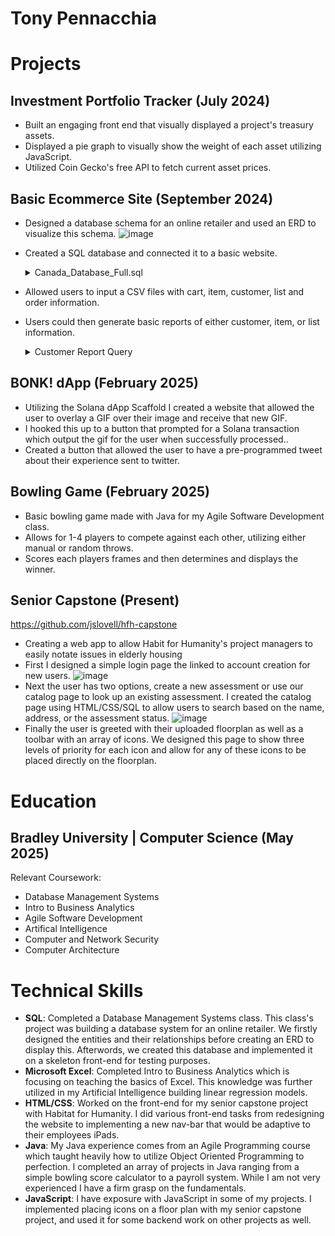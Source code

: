 # Tony Pennacchia
# Projects

## Investment Portfolio Tracker (July 2024)
- Built an engaging front end that visually displayed a project's treasury assets.
- Displayed a pie graph to visually show the weight of each asset utilizing JavaScript.
- Utilized Coin Gecko's free API to fetch current asset prices.

## Basic Ecommerce Site (September 2024)
- Designed a database schema for an online retailer and used an ERD to visualize this schema.
  ![image](https://github.com/user-attachments/assets/9a50e7d5-f9ff-41a1-84bf-885486458542)
- Created a SQL database and connected it to a basic website.
  <details>
  <summary>Canada_Database_Full.sql</summary>
  <br>
  (CREATE DATABASE `canada_db`;
    USE `canada_db`;

  CREATE TABLE `User` (
                        `UserID` int NOT NULL,
                        `Username` varchar(255) NOT NULL,
                        `Email` varchar(255) NOT NULL,
                        `Password` varchar(255) NOT NULL,
                        `Phone` char(10) NOT NULL,
                        `FirstName` varchar(255) NOT NULL,
                        `LastName` varchar(255) NOT NULL,
                        PRIMARY KEY (`UserID`),
                        UNIQUE KEY `Email_UNIQUE` (`Email`),
                        UNIQUE KEY `Username_UNIQUE` (`Username`)
  ) ENGINE=InnoDB DEFAULT CHARSET=utf8mb4 COLLATE=utf8mb4_0900_ai_ci;

    CREATE TABLE `Card` (
                        `CardID` int NOT NULL,
                        `Provider` varchar(255) NOT NULL,
                        `CardNo` varchar(23) NOT NULL,
                        `CVV` char(3) NOT NULL,
                        `ExpiryDate` date NOT NULL,
                        `FirstName` varchar(255) NOT NULL,
                        `LastName` varchar(255) NOT NULL,
                        PRIMARY KEY (`CardID`)
) ENGINE=InnoDB DEFAULT CHARSET=utf8mb4 COLLATE=utf8mb4_0900_ai_ci;

  CREATE TABLE `Address` (
                           `AddressID` int NOT NULL,
                           `Line1` varchar(255) NOT NULL,
                           `Line2` varchar(255) DEFAULT NULL,
                           `City` varchar(255) NOT NULL,
                           `State` varchar(255) NOT NULL,
                           `PostalCode` varchar(10) NOT NULL,
                           `SalesTaxRate` decimal(10,4) NOT NULL,
                           `Type` varchar(50) NOT NULL DEFAULT 'Shipping',
                           PRIMARY KEY (`AddressID`)
) ENGINE=InnoDB DEFAULT CHARSET=utf8mb4 COLLATE=utf8mb4_0900_ai_ci;

  CREATE TABLE `UserCard` (
                            `UserID` int NOT NULL,
                            `CardID` int NOT NULL,
                            PRIMARY KEY (`UserID`,`CardID`),
                            KEY `fk_UserCard_Card_idx` (`CardID`),
                            CONSTRAINT `fk_UserCard_Card` FOREIGN KEY (`CardID`) REFERENCES   `Card` (`CardID`) ON DELETE RESTRICT ON UPDATE RESTRICT,
                            CONSTRAINT `fk_UserCard_User` FOREIGN KEY (`UserID`) REFERENCES     `User` (`UserID`) ON DELETE RESTRICT ON UPDATE RESTRICT
) ENGINE=InnoDB DEFAULT CHARSET=utf8mb4 COLLATE=utf8mb4_0900_ai_ci;

  CREATE TABLE `UserAddress` (
                               `UserID` int NOT NULL,
                               `AddressID` int NOT NULL,
                               PRIMARY KEY (`UserID`,`AddressID`),
                               KEY `fk_UserAddress_Address_idx` (`AddressID`),
                               CONSTRAINT `fk_UserAddress_Address` FOREIGN KEY (`AddressID`)   REFERENCES `Address` (`AddressID`) ON DELETE RESTRICT ON UPDATE RESTRICT,
                               CONSTRAINT `fk_UserAddress_User` FOREIGN KEY (`UserID`) REFERENCES `User` (`UserID`) ON DELETE RESTRICT ON UPDATE RESTRICT
) ENGINE=InnoDB DEFAULT CHARSET=utf8mb4 COLLATE=utf8mb4_0900_ai_ci;

  CREATE TABLE `Item` (
                        `ItemID` int NOT NULL,
                        `Name` varchar(255) NOT NULL,
                        `Description` mediumtext NOT NULL,
                        `ImageURL` varchar(255) NOT NULL,
                        `Price` int NOT NULL,
                        `VariantOf` int DEFAULT NULL,
                        PRIMARY KEY (`ItemID`),
                        KEY `fk_Item_Item_idx` (`VariantOf`),
                        CONSTRAINT `fk_Item_Item` FOREIGN KEY (`VariantOf`) REFERENCES `Item` (`ItemID`) ON DELETE RESTRICT ON UPDATE RESTRICT
) ENGINE=InnoDB DEFAULT CHARSET=utf8mb4 COLLATE=utf8mb4_0900_ai_ci;

  CREATE TABLE `Category` (
                            `CategoryID` int NOT NULL,
                            `Name` varchar(255) NOT NULL,
                            `Description` mediumtext,
                            PRIMARY KEY (`CategoryID`)
) ENGINE=InnoDB DEFAULT CHARSET=utf8mb4 COLLATE=utf8mb4_0900_ai_ci;

    CREATE TABLE `Tag` (
                       `TagID` int NOT NULL,
                       `Name` varchar(255) NOT NULL,
                       PRIMARY KEY (`TagID`)
) ENGINE=InnoDB DEFAULT CHARSET=utf8mb4 COLLATE=utf8mb4_0900_ai_ci;

  CREATE TABLE `Discount` (
                            `DiscountID` int NOT NULL,
                            `Description` mediumtext,
                            `StartDate` datetime DEFAULT NULL,
                            `EndDate` datetime DEFAULT NULL,
                            `DiscountRate` decimal(6,3) NOT NULL,
                            PRIMARY KEY (`DiscountID`)
) ENGINE=InnoDB DEFAULT CHARSET=utf8mb4 COLLATE=utf8mb4_0900_ai_ci;

  CREATE TABLE `ItemCategory` (
                                `ItemID` int NOT NULL,
                                `CategoryID` int NOT NULL,
                                PRIMARY KEY (`ItemID`,`CategoryID`),
                                KEY `fk_ItemCategory_Category_idx` (`CategoryID`),
                                CONSTRAINT `fk_ItemCategory_Category` FOREIGN KEY (`CategoryID`) REFERENCES `Category` (`CategoryID`) ON DELETE RESTRICT ON UPDATE RESTRICT,
                                CONSTRAINT `fk_ItemCategory_Item` FOREIGN KEY (`ItemID`) REFERENCES `Item` (`ItemID`) ON DELETE RESTRICT ON UPDATE RESTRICT
) ENGINE=InnoDB DEFAULT CHARSET=utf8mb4 COLLATE=utf8mb4_0900_ai_ci;

  CREATE TABLE `ItemTag` (
                           `ItemID` int NOT NULL,
                           `TagID` int NOT NULL,
                           PRIMARY KEY (`ItemID`,`TagID`),
                           KEY `fk_ItemTag_Tag_idx` (`TagID`),
                           CONSTRAINT `fk_ItemTag_Item` FOREIGN KEY (`ItemID`) REFERENCES `Item` (`ItemID`) ON DELETE RESTRICT ON UPDATE RESTRICT,
                           CONSTRAINT `fk_ItemTag_Tag` FOREIGN KEY (`TagID`) REFERENCES `Tag` (`TagID`) ON DELETE RESTRICT ON UPDATE RESTRICT
) ENGINE=InnoDB DEFAULT CHARSET=utf8mb4 COLLATE=utf8mb4_0900_ai_ci;

  CREATE TABLE `ItemDiscount` (
                                `ItemID` int NOT NULL,
                                `DiscountID` int NOT NULL,
                                PRIMARY KEY (`ItemID`,`DiscountID`),
                                KEY `fk_ItemDiscount_Discount_idx` (`DiscountID`),
                                CONSTRAINT `fk_ItemDiscount_Discount` FOREIGN KEY (`DiscountID`) REFERENCES `Discount` (`DiscountID`) ON DELETE RESTRICT ON UPDATE RESTRICT,
                                CONSTRAINT `fk_ItemDiscount_Item` FOREIGN KEY (`ItemID`) REFERENCES `Item` (`ItemID`) ON DELETE RESTRICT ON UPDATE RESTRICT
) ENGINE=InnoDB DEFAULT CHARSET=utf8mb4 COLLATE=utf8mb4_0900_ai_ci;

  CREATE TABLE `List` (
                        `ListID` int NOT NULL,
                        `Name` varchar(255) NOT NULL,
                        `Description` mediumtext,
                        `IsPrivate` tinyint(1) DEFAULT '1',
                        PRIMARY KEY (`ListID`)
) ENGINE=InnoDB DEFAULT CHARSET=utf8mb4 COLLATE=utf8mb4_0900_ai_ci;

  CREATE TABLE `ListItem` (
                            `ListID` int NOT NULL,
                            `ItemID` int NOT NULL,
                            `Quantity` int NOT NULL DEFAULT '1',
                            PRIMARY KEY (`ListID`,`ItemID`),
                            KEY `fk_ListItem_Item_idx` (`ItemID`),
                            CONSTRAINT `fk_ListItem_Item` FOREIGN KEY (`ItemID`) REFERENCES `Item` (`ItemID`) ON DELETE RESTRICT ON UPDATE RESTRICT,
                            CONSTRAINT `fk_ListItem_List` FOREIGN KEY (`ListID`) REFERENCES `List` (`ListID`) ON DELETE RESTRICT ON UPDATE RESTRICT
) ENGINE=InnoDB DEFAULT CHARSET=utf8mb4 COLLATE=utf8mb4_0900_ai_ci;

  CREATE TABLE `UserList` (
                            `UserID` int NOT NULL,
                            `ListID` int NOT NULL,
                            PRIMARY KEY (`UserID`,`ListID`),
                            KEY `fk_UserList_List_idx` (`ListID`),
                            CONSTRAINT `fk_UserList_List` FOREIGN KEY (`ListID`) REFERENCES `List` (`ListID`) ON DELETE RESTRICT ON UPDATE RESTRICT,
                            CONSTRAINT `fk_UserList_User` FOREIGN KEY (`UserID`) REFERENCES `User` (`UserID`) ON DELETE RESTRICT ON UPDATE RESTRICT
) ENGINE=InnoDB DEFAULT CHARSET=utf8mb4 COLLATE=utf8mb4_0900_ai_ci;

  CREATE TABLE `Cart` (
                        `UserID` int NOT NULL,
                        `CreatedOn` datetime NOT NULL DEFAULT CURRENT_TIMESTAMP,
                        `ModifiedOn` datetime NOT NULL DEFAULT CURRENT_TIMESTAMP,
                        `AccessedOn` datetime NOT NULL DEFAULT CURRENT_TIMESTAMP,
                        PRIMARY KEY (`UserID`),
                        CONSTRAINT `fk_Cart_User` FOREIGN KEY (`UserID`) REFERENCES `User` (`UserID`) ON DELETE RESTRICT ON UPDATE RESTRICT
) ENGINE=InnoDB DEFAULT CHARSET=utf8mb4 COLLATE=utf8mb4_0900_ai_ci;

  CREATE TABLE `CartItem` (
                            `UserID` int NOT NULL,
                            `ItemID` int NOT NULL,
                            `Quantity` int NOT NULL DEFAULT '1',
                            PRIMARY KEY (`UserID`,`ItemID`),
                            KEY `fk_CartItem_Item_idx` (`ItemID`),
                            CONSTRAINT `fk_CartItem_Cart` FOREIGN KEY (`UserID`) REFERENCES `Cart` (`UserID`),
                            CONSTRAINT `fk_CartItem_Item` FOREIGN KEY (`ItemID`) REFERENCES `Item` (`ItemID`)
) ENGINE=InnoDB DEFAULT CHARSET=utf8mb4 COLLATE=utf8mb4_0900_ai_ci;

  CREATE TABLE `Order` (
                         `OrderID` int NOT NULL,
                         `UserID` int NOT NULL,
                         `Status` varchar(255) NOT NULL,
                         `PurchasedOn` datetime NOT NULL DEFAULT CURRENT_TIMESTAMP,
                         `BillingAddressID` int NOT NULL,
                         `ShippingAddressID` int NOT NULL,
                         `CardID` int NOT NULL,
                         `TotalPrice` decimal(20,2) NOT NULL,
                         PRIMARY KEY (`OrderID`),
                         KEY `fk_Order_User_idx` (`UserID`),
                         KEY `fk_Order_Address1_idx` (`BillingAddressID`),
                         KEY `fk_Order_Address2_idx` (`ShippingAddressID`),
                         KEY `fk_Order_Card_idx` (`CardID`),
                         CONSTRAINT `fk_Order_Address1` FOREIGN KEY (`BillingAddressID`) REFERENCES `Address` (`AddressID`) ON DELETE RESTRICT ON UPDATE RESTRICT,
                         CONSTRAINT `fk_Order_Address2` FOREIGN KEY (`ShippingAddressID`) REFERENCES `Address` (`AddressID`) ON DELETE RESTRICT ON UPDATE RESTRICT,
                         CONSTRAINT `fk_Order_Card` FOREIGN KEY (`CardID`) REFERENCES `Card` (`CardID`) ON DELETE RESTRICT ON UPDATE RESTRICT,
                         CONSTRAINT `fk_Order_User` FOREIGN KEY (`UserID`) REFERENCES `User` (`UserID`) ON DELETE RESTRICT ON UPDATE RESTRICT
) ENGINE=InnoDB DEFAULT CHARSET=utf8mb4 COLLATE=utf8mb4_0900_ai_ci;

  CREATE TABLE `OrderItem` (
                             `OrderID` int NOT NULL,
                             `ItemID` int NOT NULL,
                             `Quantity` int NOT NULL DEFAULT '1',
                             `Price` decimal(20,2) NOT NULL,
                             PRIMARY KEY (`OrderID`,`ItemID`),
                             KEY `fk_OrderItem_Item_idx` (`ItemID`),
                             CONSTRAINT `fk_OrderItem_Item` FOREIGN KEY (`ItemID`) REFERENCES `Item` (`ItemID`),
                             CONSTRAINT `fk_OrderItem_Order` FOREIGN KEY (`OrderID`) REFERENCES `Order` (`OrderID`)
) ENGINE=InnoDB DEFAULT CHARSET=utf8mb4 COLLATE=utf8mb4_0900_ai_ci;)
</details>

- Allowed users to input a CSV files with cart, item, customer, list and order information.

- Users could then generate basic reports of either customer, item, or list information.
  <details>
    <summary>Customer Report Query</summary>
    <br>
     SELECT 
                        u.UserID, 
                        CONCAT(u.FirstName, ' ', u.LastName) AS FullName, 
                        u.Username, 
                        u.Email,
                        GROUP_CONCAT(DISTINCT l.Name ORDER BY l.Name SEPARATOR ', ') AS ListNames,
                        IF(c.UserID IS NOT NULL, 'Yes', 'No') AS CartExists,
                        GROUP_CONCAT(DISTINCT o.OrderID ORDER BY o.PurchasedOn SEPARATOR ', ') AS Orders
                    FROM 
                        canada_db.User u
                    LEFT JOIN 
                        canada_db.UserList ul ON u.UserID = ul.UserID
                    LEFT JOIN 
                        canada_db.List l ON ul.ListID = l.ListID
                    LEFT JOIN 
                        canada_db.Cart c ON u.UserID = c.UserID
                    LEFT JOIN 
                        canada_db.Order o ON u.UserID = o.UserID
                    GROUP BY 
                        u.UserID
                    ORDER BY 
                        u.UserID;
  </details>

## BONK! dApp (February 2025)
- Utilizing the Solana dApp Scaffold I created a website that allowed the user to overlay a GIF over their image and receive that new GIF.
- I hooked this up to a button that prompted for a Solana transaction which output the gif for the user when successfully processed..
- Created a button that allowed the user to have a pre-programmed tweet about their experience sent to twitter.

## Bowling Game (February 2025)
- Basic bowling game made with Java for my Agile Software Development class.
- Allows for 1-4 players to compete against each other, utilizing either manual or random throws.
- Scores each players frames and then determines and displays the winner.

## Senior Capstone (Present)
https://github.com/jslovell/hfh-capstone
- Creating a web app to allow Habit for Humanity's project managers to easily notate issues in elderly housing
- First I designed a simple login page the linked to account creation for new users.
  ![image](https://github.com/user-attachments/assets/927ffa13-fa68-4599-8afd-1c4ce18fbeb8)
- Next the user has two options, create a new assessment or use our catalog page to look up an existing assessment. I created the catalog page using HTML/CSS/SQL to allow users to search based on the name, address, or the assessment status.
  ![image](https://github.com/user-attachments/assets/54de53e0-7425-477d-9d5d-341341c27671)
- Finally the user is greeted with their uploaded floorplan as well as a toolbar with an array of icons. We designed this page to show three levels of priority for each icon and allow for any of these icons to be placed directly on the floorplan.

# Education

## Bradley University | Computer Science (May 2025)

Relevant Coursework:
- Database Management Systems
- Intro to Business Analytics
- Agile Software Development
- Artifical Intelligence
- Computer and Network Security
- Computer Architecture

# Technical Skills

- **SQL**: Completed a Database Management Systems class. This class's project was building a database system for an online retailer. We firstly designed the entities and their relationships before creating an ERD to display this. Afterwords, we created this database and implemented it on a skeleton front-end for testing purposes.
- **Microsoft Excel**: Completed Intro to Business Analytics which is focusing on teaching the basics of Excel. This knowledge was further utilized in my Artificial Intelligence building linear regression models.
- **HTML/CSS**: Worked on the front-end for my senior capstone project with Habitat for Humanity. I did various front-end tasks from redesigning the website to implementing a new nav-bar that would be adaptive to their employees iPads.
- **Java**: My Java experience comes from an Agile Programming course which taught heavily how to utilize Object Oriented Programming to perfection. I completed an array of projects in Java ranging from a simple bowling score calculator to a payroll system. While I am not very experienced I have a firm grasp on the fundamentals.
- **JavaScript**: I have  exposure with JavaScript in some of my projects. I implemented placing icons on a floor plan with my senior capstone project, and used it for some backend work on other projects as well.

